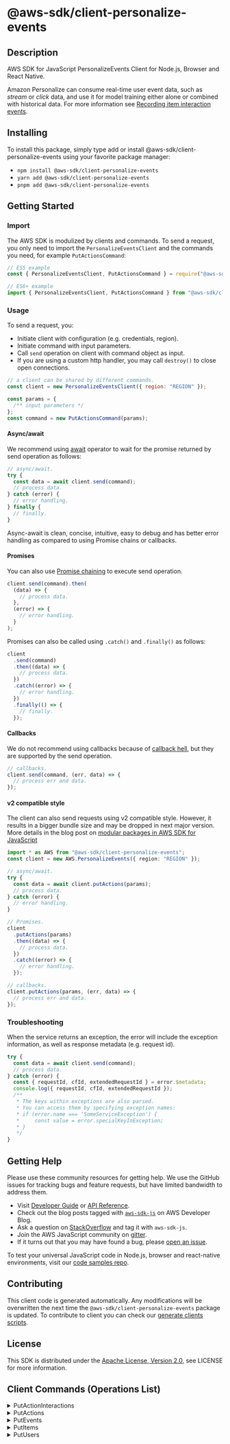 <!-- generated file, do not edit directly -->

# @aws-sdk/client-personalize-events

## Description

AWS SDK for JavaScript PersonalizeEvents Client for Node.js, Browser and React Native.

<p>Amazon Personalize can consume real-time user event data, such as <i>stream</i> or <i>click</i> data, and use
it for model training either alone or combined with historical data. For more information see
<a href="https://docs.aws.amazon.com/personalize/latest/dg/recording-item-interaction-events.html">Recording item interaction events</a>.</p>

## Installing

To install this package, simply type add or install @aws-sdk/client-personalize-events
using your favorite package manager:

- `npm install @aws-sdk/client-personalize-events`
- `yarn add @aws-sdk/client-personalize-events`
- `pnpm add @aws-sdk/client-personalize-events`

## Getting Started

### Import

The AWS SDK is modulized by clients and commands.
To send a request, you only need to import the `PersonalizeEventsClient` and
the commands you need, for example `PutActionsCommand`:

```js
// ES5 example
const { PersonalizeEventsClient, PutActionsCommand } = require("@aws-sdk/client-personalize-events");
```

```ts
// ES6+ example
import { PersonalizeEventsClient, PutActionsCommand } from "@aws-sdk/client-personalize-events";
```

### Usage

To send a request, you:

- Initiate client with configuration (e.g. credentials, region).
- Initiate command with input parameters.
- Call `send` operation on client with command object as input.
- If you are using a custom http handler, you may call `destroy()` to close open connections.

```js
// a client can be shared by different commands.
const client = new PersonalizeEventsClient({ region: "REGION" });

const params = {
  /** input parameters */
};
const command = new PutActionsCommand(params);
```

#### Async/await

We recommend using [await](https://developer.mozilla.org/en-US/docs/Web/JavaScript/Reference/Operators/await)
operator to wait for the promise returned by send operation as follows:

```js
// async/await.
try {
  const data = await client.send(command);
  // process data.
} catch (error) {
  // error handling.
} finally {
  // finally.
}
```

Async-await is clean, concise, intuitive, easy to debug and has better error handling
as compared to using Promise chains or callbacks.

#### Promises

You can also use [Promise chaining](https://developer.mozilla.org/en-US/docs/Web/JavaScript/Guide/Using_promises#chaining)
to execute send operation.

```js
client.send(command).then(
  (data) => {
    // process data.
  },
  (error) => {
    // error handling.
  }
);
```

Promises can also be called using `.catch()` and `.finally()` as follows:

```js
client
  .send(command)
  .then((data) => {
    // process data.
  })
  .catch((error) => {
    // error handling.
  })
  .finally(() => {
    // finally.
  });
```

#### Callbacks

We do not recommend using callbacks because of [callback hell](http://callbackhell.com/),
but they are supported by the send operation.

```js
// callbacks.
client.send(command, (err, data) => {
  // process err and data.
});
```

#### v2 compatible style

The client can also send requests using v2 compatible style.
However, it results in a bigger bundle size and may be dropped in next major version. More details in the blog post
on [modular packages in AWS SDK for JavaScript](https://aws.amazon.com/blogs/developer/modular-packages-in-aws-sdk-for-javascript/)

```ts
import * as AWS from "@aws-sdk/client-personalize-events";
const client = new AWS.PersonalizeEvents({ region: "REGION" });

// async/await.
try {
  const data = await client.putActions(params);
  // process data.
} catch (error) {
  // error handling.
}

// Promises.
client
  .putActions(params)
  .then((data) => {
    // process data.
  })
  .catch((error) => {
    // error handling.
  });

// callbacks.
client.putActions(params, (err, data) => {
  // process err and data.
});
```

### Troubleshooting

When the service returns an exception, the error will include the exception information,
as well as response metadata (e.g. request id).

```js
try {
  const data = await client.send(command);
  // process data.
} catch (error) {
  const { requestId, cfId, extendedRequestId } = error.$metadata;
  console.log({ requestId, cfId, extendedRequestId });
  /**
   * The keys within exceptions are also parsed.
   * You can access them by specifying exception names:
   * if (error.name === 'SomeServiceException') {
   *     const value = error.specialKeyInException;
   * }
   */
}
```

## Getting Help

Please use these community resources for getting help.
We use the GitHub issues for tracking bugs and feature requests, but have limited bandwidth to address them.

- Visit [Developer Guide](https://docs.aws.amazon.com/sdk-for-javascript/v3/developer-guide/welcome.html)
  or [API Reference](https://docs.aws.amazon.com/AWSJavaScriptSDK/v3/latest/index.html).
- Check out the blog posts tagged with [`aws-sdk-js`](https://aws.amazon.com/blogs/developer/tag/aws-sdk-js/)
  on AWS Developer Blog.
- Ask a question on [StackOverflow](https://stackoverflow.com/questions/tagged/aws-sdk-js) and tag it with `aws-sdk-js`.
- Join the AWS JavaScript community on [gitter](https://gitter.im/aws/aws-sdk-js-v3).
- If it turns out that you may have found a bug, please [open an issue](https://github.com/aws/aws-sdk-js-v3/issues/new/choose).

To test your universal JavaScript code in Node.js, browser and react-native environments,
visit our [code samples repo](https://github.com/aws-samples/aws-sdk-js-tests).

## Contributing

This client code is generated automatically. Any modifications will be overwritten the next time the `@aws-sdk/client-personalize-events` package is updated.
To contribute to client you can check our [generate clients scripts](https://github.com/aws/aws-sdk-js-v3/tree/main/scripts/generate-clients).

## License

This SDK is distributed under the
[Apache License, Version 2.0](http://www.apache.org/licenses/LICENSE-2.0),
see LICENSE for more information.

## Client Commands (Operations List)

<details>
<summary>
PutActionInteractions
</summary>

[Command API Reference](https://docs.aws.amazon.com/AWSJavaScriptSDK/v3/latest/client/personalize-events/command/PutActionInteractionsCommand/) / [Input](https://docs.aws.amazon.com/AWSJavaScriptSDK/v3/latest/Package/-aws-sdk-client-personalize-events/Interface/PutActionInteractionsCommandInput/) / [Output](https://docs.aws.amazon.com/AWSJavaScriptSDK/v3/latest/Package/-aws-sdk-client-personalize-events/Interface/PutActionInteractionsCommandOutput/)

</details>
<details>
<summary>
PutActions
</summary>

[Command API Reference](https://docs.aws.amazon.com/AWSJavaScriptSDK/v3/latest/client/personalize-events/command/PutActionsCommand/) / [Input](https://docs.aws.amazon.com/AWSJavaScriptSDK/v3/latest/Package/-aws-sdk-client-personalize-events/Interface/PutActionsCommandInput/) / [Output](https://docs.aws.amazon.com/AWSJavaScriptSDK/v3/latest/Package/-aws-sdk-client-personalize-events/Interface/PutActionsCommandOutput/)

</details>
<details>
<summary>
PutEvents
</summary>

[Command API Reference](https://docs.aws.amazon.com/AWSJavaScriptSDK/v3/latest/client/personalize-events/command/PutEventsCommand/) / [Input](https://docs.aws.amazon.com/AWSJavaScriptSDK/v3/latest/Package/-aws-sdk-client-personalize-events/Interface/PutEventsCommandInput/) / [Output](https://docs.aws.amazon.com/AWSJavaScriptSDK/v3/latest/Package/-aws-sdk-client-personalize-events/Interface/PutEventsCommandOutput/)

</details>
<details>
<summary>
PutItems
</summary>

[Command API Reference](https://docs.aws.amazon.com/AWSJavaScriptSDK/v3/latest/client/personalize-events/command/PutItemsCommand/) / [Input](https://docs.aws.amazon.com/AWSJavaScriptSDK/v3/latest/Package/-aws-sdk-client-personalize-events/Interface/PutItemsCommandInput/) / [Output](https://docs.aws.amazon.com/AWSJavaScriptSDK/v3/latest/Package/-aws-sdk-client-personalize-events/Interface/PutItemsCommandOutput/)

</details>
<details>
<summary>
PutUsers
</summary>

[Command API Reference](https://docs.aws.amazon.com/AWSJavaScriptSDK/v3/latest/client/personalize-events/command/PutUsersCommand/) / [Input](https://docs.aws.amazon.com/AWSJavaScriptSDK/v3/latest/Package/-aws-sdk-client-personalize-events/Interface/PutUsersCommandInput/) / [Output](https://docs.aws.amazon.com/AWSJavaScriptSDK/v3/latest/Package/-aws-sdk-client-personalize-events/Interface/PutUsersCommandOutput/)

</details>
